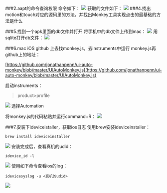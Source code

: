 ###2.aapt的命令查询权限
命令如下：
![](http://7xrgej.com1.z0.glb.clouddn.com/aapt9E2DE417-95D3-4BFE-8C8A-69462754EC04.jpg)
获取的文件如下：
![](http://7xrgej.com1.z0.glb.clouddn.com/aapt8AE30CC9-8295-4F12-B335-26BFA45363FA.jpg)
###4.找出motion和touch对应的源码里的方法，并找出Monkey工具实现点击的最基础的方法是什么

###5.找到一个apk里面的db文件并打开
将手机中的db文件上传到mac：
![](http://7xrgej.com1.z0.glb.clouddn.com/app%E6%95%B0%E6%8D%AE%E5%BA%933EBD9826-997E-4257-AF3F-E1779B355959.jpg)
用sqlite打开db文件：
![](http://7xrgej.com1.z0.glb.clouddn.com/app%E6%95%B0%E6%8D%AE%E5%BA%93692DF9AC-F93E-4838-AE5F-38D4BD244FC2.jpg)
![]()

###6.mac iOS github 上去找monkey.js，去instruments中运行
monkey.js再github上的地址：

[https://github.com/jonathanpenn/ui-auto-monkey/blob/master/UIAutoMonkey.js](https://github.com/jonathanpenn/ui-auto-monkey/blob/master/UIAutoMonkey.js)

启动instruments：

>product>profile

![](http://7xrgej.com1.z0.glb.clouddn.com/monkey.jsinstruments01.jpg)
选择Automation

将monkey.js的代码粘贴并运行command+R：
![](http://7xrgej.com1.z0.glb.clouddn.com/monkey.jsinstruments02.jpg)

###7.安装下ideviceistaller，获取ios日志
使用brew安装ideviceinstaller：

    brew install ideviceinstaller
![](http://7xrgej.com1.z0.glb.clouddn.com/ideviceinstaller2A387414-4340-4D9E-B852-36ACE51314A1.jpg)
安装完成后，查看真机的udid：

    idevice_id -l
![](http://7xrgej.com1.z0.glb.clouddn.com/ideviceinstallerudid.jpg)
使用如下命令查看ios的log：
 
    idevicesyslog -u <真机的udid>
![](http://7xrgej.com1.z0.glb.clouddn.com/ideviceinstalleridevicesyslog.jpg)
